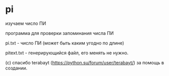 # pi
изучаем число ПИ

программа для проверки запоминания числа ПИ

pi.txt - число ПИ (может быть каким угодно по длине)

pitext.txt - генерирующийся файл, его менять не нужно.


(c) спасибо  terabayt (https://python.su/forum/user/terabayt/) за помощь в создании.

